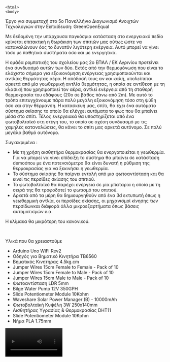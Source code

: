     <html>
    <body>

Έργο για συμμετοχή στο 5ο Πανελλήνιο Διαγωνισμό Ανοιχτών Τεχνολογιών στην Εκπαίδευση: GreenOpenEqual

Με δεδομένη την υπάρχουσα παγκόσμια κατάσταση στο ενεργειακό πεδίο κρίνεται επιτακτική η θωράκιση των σπιτιών μας ούτως ώστε να καταναλώνουν όος το δυνατόν λιγότερη ενέργεια. Αυτό μπορεί να γίνει τόσο με παθητικά συστήματα όσο και με ενεργητικά. 


Η ομάδα ρομποτικής του σχολείου μας 2ο ΕΠΑΛ / ΕΚ Αγρινίου προτείνει ένα συνδυασμό αυτών των δύο. Εκτός από την θερμομόνωση που είναι το ελάχιστο σήμερα για εξοικονόμηση ενέργειας χρησιμοποιούνται και αντλίες θερμότητας αέρα. Η απόδοσή τους αν και καλή, υπολείπεται αρκετά από μία γεωθερμική αντλία θερμότητας, η οποία σε αντίθεση με τη κλασική που χρησιμοποιεί τον αέρα, αντλεί ενέργεια από τη σταθερή θερμοκρασία του εδάφους (20ο σε βάθος πάνω από 2m). Με αυτό το τρόπο επιτυγχάνουμε πάρα πολύ μεγάλη εξοικονόμηση τόσο στη ψύξη όσο και στην θέρμανση. Η κατασκευή μας, σπίτι, θα έχει ένα αυτόματο σύστημα σκίασης το οποίο θα ελέγχει αυτόματα το φως που θα μπαίνει μέσα στο σπίτι. Τέλος ενεργειακά θα υποστηρίζεται από ένα φωτοβολταϊκό στη στέγη του, το οποίο σε σχέση συνδυασμό με τις χαμηλές καταναλώσεις, θα κάνει το σπίτι μας αρκετά αυτόνομο. Σε πολύ μεγάλο βαθμό αυτόνομο.

Συγκεκριμένα : <br>
<ul>
<li> Με τη χρήση αισθητήρα θερμοκρασίας θα ενεργοποιείται η γεωθερμία. Για να μπορεί να γίνει επίδειξη το σύστημα θα μπαίνει σε κατάσταση demoόπου με ένα ποτενσιόμετρο θα είναι δυνατή η ρύθμιση της θερμοκρασίας για να ξεκινήσει η γεωθερμία. 
<li> Το σύστημα σκίασης θα παίρνει εντολή από μια φωτοαντίσταση και θα κινεί τις περσίδες σκίασης του σπιτιού. 
<li> Το φωτοβολταϊκό θα παρέχει ενέργεια σε μία μπαταρία η οποία με τη σειρά της θα τροφοδοτεί το φωτισμό του σπιτιού. 
<li> Αρκετά από τα μέρη θα δημιουργηθούν από ένα 3d εκτυπωτή όπως η γεωθερμική αντλία, οι περσίδες σκίασης, οι μηχανισμοί κίνησης των περσίδωνκαι διάφορά άλλα μικροεξαρτήματα όπως βάσεις αυτοματισμών κ.α.
</ul>


<p>Η κλίμακα θα μικρότερη του κανονικού. 

 
<p>Υλικά που θα χρειαστούμε 

<ul>
<li>Arduino Uno WiFi Rev2
<li>Οδηγός για Βηματικό Κινητήρα TB6560
<li>Βηματικός Κινητήρας 4.5kg.cm
<li>Jumper Wires 15cm Female to Female - Pack of 10
<li>Jumper Wires 15cm Female to Male - Pack of 10
<li>Jumper Wires 15cm Male to Male - Pack of 10
<li>Φωτοαντίσταση LDR 5mm
<li>Bilge Water Pump 12V 350GPH
<li>Slide Potentiometer Module 10Kohm
<li>Waveshare Solar Power Manager (B) - 10000mAh
<li>Φωτοβολταϊκή Κυψέλη 3W 250x140mm
<li>Αισθητήρας Υγρασίας & Θερμοκρασίας DHT11
<li>Slide Potentiometer Module 10Kohm
<li>Νήμα PLA 1.75mm
</ul>

  
<video src='https://www.youtube.com/embed/pKPuekAAOuM' width=180/>
 <div align="center">
      <a href="https://www.youtube.com/watch?v=StTqXEQ2l-Y">
     <img 
      src="https://img.youtube.com/vi/StTqXEQ2l-Y/0.jpg" 
      alt="Everything Is AWESOME" 
      style="width:100%;">
      </a>
    </div>
    
    </body>
    </html>
